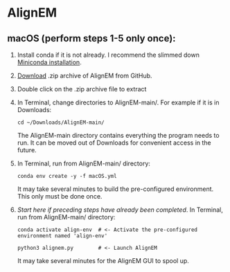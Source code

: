 # AlignEM

## macOS (perform steps 1-5 only once):
1. Install conda if it is not already. I recommend the slimmed down [Miniconda installation](https://www.anaconda.com/docs/getting-started/miniconda/install).
2. [Download](https://github.com/joelyancey/AlignEM/archive/refs/heads/main.zip) .zip archive of AlignEM from GitHub.
3. Double click on the .zip archive file to extract
4. In Terminal, change directories to AlignEM-main/. For example if it is in Downloads:
   
   `cd ~/Downloads/AlignEM-main/`
   
   The AlignEM-main directory contains everything the program needs to run. It can be moved out of Downloads for convenient access in the future.
5. In Terminal, run from AlignEM-main/ directory:
   
   `conda env create -y -f macOS.yml`
   
   It may take several minutes to build the pre-configured environment. This only must be done once. 
6. *Start here if preceding steps have already been completed*. In Terminal, run from AlignEM-main/ directory:

   `conda activate align-env  # <- Activate the pre-configured environment named 'align-env'`
   
   `python3 alignem.py        # <- Launch AlignEM`
   
   It may take several minutes for the AlignEM GUI to spool up.
